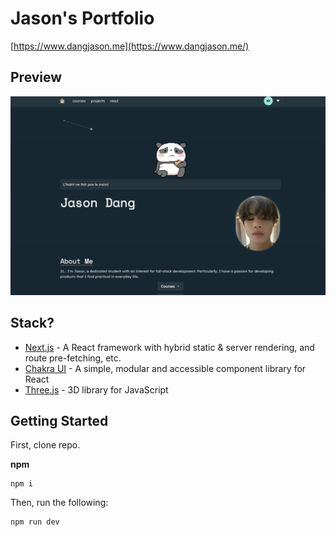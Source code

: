 # Jason's Portfolio

[https://www.dangjason.me](https://www.dangjason.me/)

## Preview

![Site Preview](./public/images/site01.png)

## Stack?

- [Next.js](https://nextjs.org/) - A React framework with hybrid static & server rendering, and route pre-fetching, etc.
- [Chakra UI](https://chakra-ui.com/) - A simple, modular and accessible component library for React
- [Three.js](https://threejs.org/) - 3D library for JavaScript

## Getting Started
First, clone repo.


**npm**
``` 
npm i 
``` 
Then, run the following:
``` 
npm run dev
``` 


